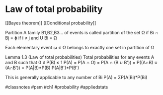 # Law of total probability

[[Bayes theorem]] [[Conditional probability]]

Partition
A family B1,B2,B3... of events is called partition of the set Ω if
Bi ∩ Bj = ɸ if i ≠ j and U Bi = Ω

Each elementary event ⍵ ∊ Ω belongs to exactly one set in partition of Ω


Lemma 1.3 (Law of total probabilities)
Total probabilities for any events A and B such that 0 ≤ P(B) ≤ 1
P(A) = P(A ∩ Ω)
= P(A ∩ (B ∪ B'))
= P((A∩B) ∪ (A∩B'))
= P(A|B)*P(B) P(A|B')*P(B')

This is generally applicable to any number of Bi
P(A) = ΣP(A|Bi)*P(Bi)


#classnotes #psm #ch1 #probability #appliedstats
